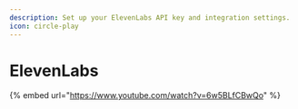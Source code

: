 ```yaml
---
description: Set up your ElevenLabs API key and integration settings.
icon: circle-play
---
```


# ElevenLabs

{% embed url="https://www.youtube.com/watch?v=6w5BLfCBwQo" %}

